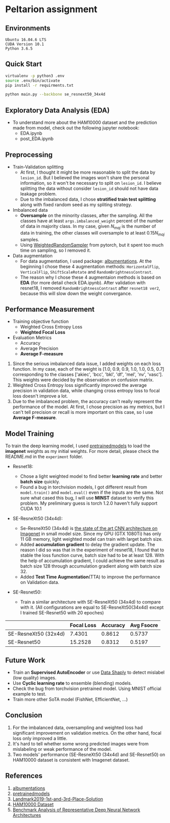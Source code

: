 # Peltarion assignment

## Environments
```
Ubuntu 16.04.6 LTS
CUDA Version 10.1
Python 3.6.5
```

## Quick Start
```bash
virtualenv -p python3 .env
source .env/bin/activate
pip install -r requirments.txt

python main.py --backbone se_resnext50_34x4d
```

## Exploratory Data Analysis (EDA)
 - To understand more about the HAM10000 dataset and the prediction made from model, check out the following jupyter notebook:
     - EDA.ipynb
     - post_EDA.ipynb


## Preprocessing
 - Train-Validation splitting
     - At first, I thought it might be more reasonable to split the data by `lesion_id`. But I believed the images won't share the personal information, so it won't be necessary to split on `lesion_id`. I believe splitting the data without consider `lesion_id` should not have data leakage problem.
     - Due to the imbalanced data, I chose **stratified train test splitting** along with fixed random seed as my spliting strategy.
 - Imbalanced data
     - **Oversample** on the minority classes, after the sampling. All the classes have at least `args.imbalanced_weight` percent of the number of data in majority class. In my case, given $N_{maj}$ is the number of data in training, the other classes will oversample to at least $0.15N_{maj}$ samples.
     - Using [WeightedRandomSampler](https://pytorch.org/docs/stable/data.html#torch.utils.data.WeightedRandomSampler) from pytorch, but it spent too much time on sampling, so I removed it.
 - Data augmentation
     - For data augmentation, I used package: [albumentations](https://github.com/albu/albumentations). At the beginning I chose these 4 augmentation methods: `HorizontalFlip`, `VerticalFlip`, `ShiftScaleRotate` and  `RandomBrightnessContrast`.
     - The reason why I chose these 4 augmentaion methods is based on **EDA** (for more detail check EDA.ipynb). After validation with resnet18, I removed `RandomBrightnessContrast` after `resnet18 ver2`, because this will slow down the weight convergance.

## Performance Measurement
 - Training objective function
     - Weighted Cross Entropy Loss
     - **Weighted Focal Loss**
 - Evaluation Metrics
     - Accuracy
     - Average Precision
     - **Average F-measure**

1. Since the serious imbalanced data issue, I added weights on each loss function. In my case, each of the weight is [1.0, 0.9, 0.9, 1.0, 1.0, 0.5, 0.7] corresponding to the classes ['akiec', 'bcc', 'bkl', 'df', 'mel', 'nv', 'vasc']. This weights were decided by the observation on confusion matrix.
2. Weighted Cross Entropy loss significantly improved the average precision in validation data, while changing cross entropy loss to focal loss doesn't improve a lot.
3. Due to the imbalanced problem, the accuracy can't really represent the performance of the model. At first, I chose precision as my metrics, but I can't tell precision or recall is more important on this case, so I use **Average F-measure**.


## Model Training
To train the deep learning model, I used [pretrainedmodels](https://github.com/Cadene/pretrained-models.pytorch) to load the **imagenet** weights as my initial weights. For more detail, please check the README.md in the `experiment` folder.

- Resnet18:
    - Chose a light weighted model to find better **learning rate** and better **batch size** quickly.
    - Found a bug in torchvision models, I got different result from `model.train()` and `model.eval()` even if the inputs are the same. Not sure what cased this bug, I will use **MINST** dataset to verify this problem. My preliminary guess is torch 1.2.0 haven't fully support CUDA 10.1
 - SE-ResneXt50 (34x4d):
     - Se-ResneXt50 (34x4d) is [the state of the art CNN architecture on Imagenet](https://arxiv.org/pdf/1810.00736.pdf) in small model size. Since my GPU (GTX 1080Ti) has only 11 GB memory, light weighted model can train with larget batch size.
     - Added **accumulation gradient** to delay the gradient update. The reason I did so was that in the experiment of resnet18, I found that to stable the loss function curve, batch size had to be at least 128. With the help of accumulation gradient, I could achieve the same result as  batch size 128 through accumulation gradient along with batch size 32.
     - Added **Test Time Augmentation**(TTA) to improve the performance on Validation data.

 - SE-Resnet50:
     - Train a similar architecture with SE-ResneXt50 (34x4d) to compare with it. (All configurations are equal to SE-ResneXt50(34x4d) except I trained SE-Resnet50 with 20 epoches)

|                        | Focal Loss | Accuracy | Avg Fsocre |
|------------------------|------------|----------|------------|
| SE-ResneXt50 (32x4d)   |  7.4301  | 0.8612 | 0.5737   |
| SE-Resnet50            | 15.2528  | 0.8312 | 0.5197  |


## Future Work
 - Train an **Supervised AutoEncoder** or use [Data Shaply](https://arxiv.org/abs/1904.02868) to detect mislabel (low quality) images.
 - Use **Cyclic learning rate** to ensemble (blending) models.
 - Check the bug from torchvision pretrained model. Using MNIST official example to test.
 - Train more other SoTA model (FishNet, EfficientNet, ...)

## Conclusion
1. For the imbalanced data, oversampling and weighted loss had significant improvement on validation metrics. On the other hand, focal loss only improved a little.
2. It's hard to tell whether some wrong predicted images were from mislabeling or weak performance of the model.
3. Two models' performance (SE-ResneXt50 (34x4d) and SE-Resnet50) on HAM10000 dataset is consistent with Imagenet dataset.


## References
1. [albumentations](https://github.com/albu/albumentations)
2. [pretrainedmodels](https://github.com/Cadene/pretrained-models.pytorch)
3. [Landmark2019-1st-and-3rd-Place-Solution](https://github.com/lyakaap/Landmark2019-1st-and-3rd-Place-Solution)
4. [HAM10000 Dataset](https://dataverse.harvard.edu/dataset.xhtml?persistentId=doi:10.7910/DVN/DBW86T)
5. [Benchmark Analysis of Representative
Deep Neural Network Architectures](https://arxiv.org/pdf/1810.00736.pdf)